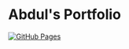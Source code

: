 # Abdul's Portfolio
[![GitHub Pages](https://img.shields.io/badge/-Live%20Demo-brightgreen?logo=github)](https://abdulxs.github.io/Portfolio/)
